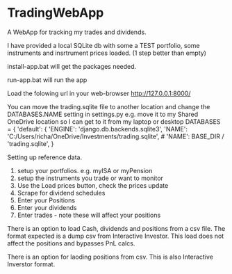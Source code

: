 # TradingWebApp
A WebApp for tracking my trades and dividends.

I have provided a local SQLite db with some a TEST portfolio, some instruments and insrtrument prices loaded.
(1 step better than empty)

install-app.bat will get the packages needed.

run-app.bat will run the app

Load the folowing url in your web-browser
http://127.0.0.1:8000/

You can move the trading.sqlite file to another location and change the DATABASES.NAME setting in settings.py
e.g. move it to my Shared OneDrive location so I can get to it from my laptop or desktop
DATABASES = {
    'default': {
        'ENGINE': 'django.db.backends.sqlite3',
        'NAME': 'C:/Users/richa/OneDrive/Investments/trading.sqlite',
        # 'NAME': BASE_DIR / 'trading.sqlite',
    }

Setting up reference data.

1. setup your portfolios. e.g. myISA or myPension 
2. setup the instruments you trade or want to monitor
3. Use the Load prices button, check the prices update
4. Scrape for dividend schedules
5. Enter your Positions
6. Enter your dividends
7. Enter trades - note these will affect your positions

There is an option to load Cash, dividends and positions from a csv file. The format expected is a dump csv from Interactive Investor. 
This load does not affect the positions and bypasses PnL calcs.

There is an option for laoding positions from csv. This is also Interactive Inverstor format. 
